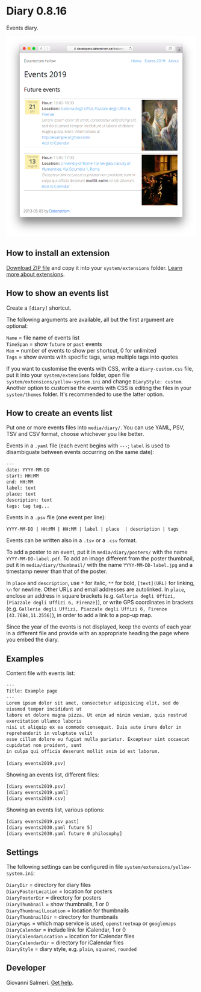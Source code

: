 # Diary 0.8.16

Events diary.

<p align="center"><img src="SCREENSHOT.png" alt="Screenshot"></p>

## How to install an extension

[Download ZIP file](https://github.com/GiovanniSalmeri/yellow-diary/archive/refs/heads/main.zip) and copy it into your `system/extensions` folder. [Learn more about extensions](https://github.com/annaesvensson/yellow-update).

## How to show an events list

Create a `[diary]` shortcut.

The following arguments are available, all but the first argument are optional:

`Name` = file name of events list  
`TimeSpan` = show `future` or `past` events  
`Max` = number of events to show per shortcut, 0 for unlimited  
`Tags` = show events with specific tags, wrap multiple tags into quotes  

If you want to customise the events with CSS, write a `diary-custom.css` file, put it into your `system/extensions` folder, open file `system/extensions/yellow-system.ini` and change `DiaryStyle: custom`. Another option to customise the events with CSS is editing the files in your `system/themes` folder. It's recommended to use the latter option.

## How to create an events list

Put one or more events files into `media/diary/`. You can use YAML, PSV, TSV and CSV format, choose whichever you like better.

Events in a `.yaml` file (each event begins with `---`; `label` is used to disambiguate between events occurring on the same date):

    ---
    date: YYYY-MM-DD
    start: HH:MM
    end: HH:MM
    label: text
    place: text
    description: text
    tags: tag tag...

Events in a `.psv` file (one event per line):

    YYYY-MM-DD | HH:MM | HH:MM | label | place  | description | tags

Events can be written also in a `.tsv` or a `.csv` format.

To add a poster to an event, put it in `media/diary/posters/` with the name `YYYY-MM-DD-label.pdf`. To add an image different from the poster thumbnail, put it in `media/diary/thumbnail/` with the name `YYYY-MM-DD-label.jpg` and a timestamp newer than that of the poster.

In `place` and `description`, use `*` for italic, `**` for bold, `[text](URL)` for linking, `\n` for newline. Other URLs and email addresses are autolinked.  In `place`, enclose an address in square brackets (e.g. `Galleria degli Uffizi, [Piazzale degli Uffizi 6, Firenze]`), or write GPS coordinates in brackets (e.g. `Galleria degli Uffizi, Piazzale degli Uffizi 6, Firenze [43.7684,11.2556]`), in order to add a link to a pop-up map.

Since the year of the events is not displayed, keep the events of each year in a different file and provide with an appropriate heading the page where you embed the diary. 

## Examples

Content file with events list:

    ---
    Title: Example page
    ---
    Lorem ipsum dolor sit amet, consectetur adipisicing elit, sed do eiusmod tempor incididunt ut 
    labore et dolore magna pizza. Ut enim ad minim veniam, quis nostrud exercitation ullamco laboris 
    nisi ut aliquip ex ea commodo consequat. Duis aute irure dolor in reprehenderit in voluptate velit 
    esse cillum dolore eu fugiat nulla pariatur. Excepteur sint occaecat cupidatat non proident, sunt 
    in culpa qui officia deserunt mollit anim id est laborum.

    [diary events2019.psv]
    
Showing an events list, different files:

    [diary events2019.psv]
    [diary events2019.yaml]
    [diary events2019.csv]

Showing an events list, various options:

    [diary events2019.psv past]
    [diary events2030.yaml future 5]
    [diary events2030.yaml future 0 philosophy]

## Settings

The following settings can be configured in file `system/extensions/yellow-system.ini`:

`DiaryDir` = directory for diary files  
`DiaryPosterLocation` = location for posters  
`DiaryPosterDir` = directory for posters  
`DiaryThumbnail` = show thumbnails, 1 or 0  
`DiaryThumbnailLocation` = location for thumbnails  
`DiaryThumbnailDir` = directory for thumbnails  
`DiaryMaps` = which map service is used, `openstreetmap` or `googlemaps`  
`DiaryCalendar` = include link for iCalendar, 1 or 0  
`DiaryCalendarLocation` = location for iCalendar files  
`DiaryCalendarDir` = directory for iCalendar files  
`DiaryStyle` = diary style, e.g. `plain`, `squared`, `rounded`  

## Developer

Giovanni Salmeri. [Get help](https://datenstrom.se/yellow/help/).

